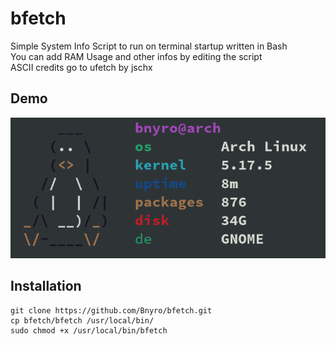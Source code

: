 # bfetch

Simple System Info Script to run on terminal startup written in Bash\
You can add RAM Usage and other infos by editing the script\
ASCII credits go to ufetch by jschx

## Demo

![demo](assets/demo.png)

## Installation

```
git clone https://github.com/Bnyro/bfetch.git
cp bfetch/bfetch /usr/local/bin/
sudo chmod +x /usr/local/bin/bfetch
```
